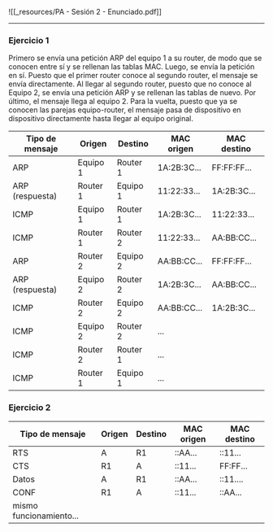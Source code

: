 ![[_resources/PA - Sesión 2 - Enunciado.pdf]]

---

### Ejercicio 1
Primero se envía una petición ARP del equipo 1 a su router, de modo que se conocen entre sí y se rellenan las tablas MAC. Luego, se envía la petición en sí. Puesto que el primer router conoce al segundo router, el mensaje se envía directamente. Al llegar al segundo router, puesto que no conoce al Equipo 2, se envía una petición ARP y se rellenan las tablas de nuevo. Por último, el mensaje llega al equipo 2. Para la vuelta, puesto que ya se conocen las parejas equipo-router, el mensaje pasa de dispositivo en dispositivo directamente hasta llegar al equipo original.

| Tipo de mensaje | Origen   | Destino  | MAC origen  | MAC destino |
| --------------- | -------- | -------- | ----------- | ----------- |
| ARP             | Equipo 1 | Router 1 | 1A:2B:3C... | FF:FF:FF... |
| ARP (respuesta) | Router 1 | Equipo 1 | 11:22:33... | 1A:2B:3C... |
| ICMP            | Equipo 1 | Router 1 | 1A:2B:3C... | 11:22:33... |
| ICMP            | Router 1 | Router 2 | 11:22:33... | AA:BB:CC... |
| ARP             | Router 2 | Equipo 2 | AA:BB:CC... | FF:FF:FF... |
| ARP (respuesta) | Equipo 2 | Router 2 | 1A:2B:3C... | AA:BB:CC... |
| ICMP            | Router 2 | Equipo 2 | AA:BB:CC... | 1A:2B:3C... |
| ICMP            | Equipo 2 | Router 2 | ...         |             |
| ICMP            | Router 2 | Router 1 | ...         |             |
| ICMP            | Router 1 | Equipo 1 | ...         |             | 

### Ejercicio 2
| Tipo de mensaje | Origen | Destino | MAC origen | MAC destino |
| --------------- | ------ | ------- | ---------- | ----------- |
| RTS             | A      | R1      | ::AA...    | ::11...     |
| CTS             | R1     | A       | ::11...    | FF:FF...    |
| Datos           | A      | R1      | ::AA...    | ::11....    |
| CONF            | R1     | A       | ::11...    | ::AA...     |
| mismo funcionamiento...                |        |         |            |             |
